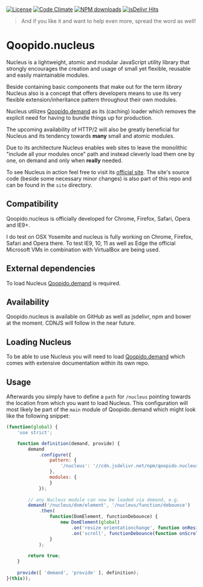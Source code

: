 [![License](https://img.shields.io/npm/l/qoopido.nucleus.svg?style=flat-square)](https://github.com/dlueth/qoopido.nucleus)
[![Code Climate](https://img.shields.io/codeclimate/github/dlueth/qoopido.nucleus.svg?style=flat-square)](https://codeclimate.com/github/dlueth/qoopido.nucleus)
[![NPM downloads](https://img.shields.io/npm/dt/qoopido.nucleus.svg?style=flat-square&label=npm%20downloads)](https://www.npmjs.org/package/qoopido.nucleus)
[![jsDelivr Hits](https://data.jsdelivr.com/v1/package/npm/qoopido.nucleus/badge)](https://www.jsdelivr.com/package/npm/qoopido.nucleus)

> And if you like it and want to help even more, spread the word as well!

# Qoopido.nucleus
Nucleus is a lightweight, atomic and modular JavaScript utility library that strongly encourages the creation and usage of small yet flexible, reusable and easily maintainable modules.

Beside containing basic components that make out for the term *library* Nucleus also is a concept that offers developers means to use its very flexible extension/inheritance pattern throughout their own modules.

Nucleus utilizes [Qoopido.demand](https://github.com/dlueth/qoopido.demand) as its (caching) loader which removes the explicit need for having to bundle things up for production.

The upcoming availability of HTTP/2 will also be greatly beneficial for Nucleus and its tendency towards **many** small and atomic modules.

Due to its architecture Nucleus enables web sites to leave the monolithic "include all your modules once" path and instead cleverly load them one by one, on demand and only when **really** needed.

To see Nucleus in action feel free to visit its [official site](http://nucleus.qoopido.com). The site's source code (beside some necessary minor changes) is also part of this repo and can be found in the ```site``` directory.


## Compatibility
Qoopido.nucleus is officially developed for Chrome, Firefox, Safari, Opera and IE9+.

I do test on OSX Yosemite and nucleus is fully working on Chrome, Firefox, Safari and Opera there. To test IE9, 10, 11 as well as Edge the official Microsoft VMs in combination with VirtualBox are being used.


## External dependencies
To load Nucleus [Qoopido.demand](https://github.com/dlueth/qoopido.demand) is required.


## Availability
Qoopido.nucleus is available on GitHub as well as jsdelivr, npm and bower at the moment. CDNJS will follow in the near future.


## Loading Nucleus
To be able to use Nucleus you will need to load [Qoopido.demand](https://github.com/dlueth/qoopido.demand) which comes with extensive documentation within its own repo.


## Usage
Afterwards you simply have to define a ```path``` for ```/nucleus``` pointing towards the location from which you want to load Nucleus. This configuration will most likely be part of the ```main``` module of Qoopido.demand which might look like the following snippet:

```javascript
(function(global) {
	'use strict';

	function definition(demand, provide) {
		demand
			.configure({
				pattern: {
					'/nucleus': '//cdn.jsdelivr.net/npm/qoopido.nucleus@3.0.5/dist/base.js'
				},
				modules: {
				}
			});
			
		// any Nucleus module can now be loaded via demand, e.g.
		demand('/nucleus/dom/element', '/nucleus/function/debounce')
			.then(
				function(DomElement, functionDebounce) {
					new DomElement(global)
						.on('resize orientationchange', function onResize() { ... })
						.on('scroll', functionDebounce(function onScroll() { ... }));
				}
			);
			
		return true;
	}
	
	provide([ 'demand', 'provide' ], definition);
}(this));
```
